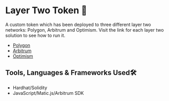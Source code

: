 # Layer Two Token 🔁
A custom token which has been deployed to three different layer two networks: Polygon, Arbitrum and Optimism. Visit the link for each layer two solution to see how to run it.
- [Polygon](https://github.com/zmeghji/L2Token/tree/main/Polygon)
- [Arbitrum](https://github.com/zmeghji/L2Token/tree/main/Arbitrum)
- [Optimism](https://github.com/zmeghji/L2Token/tree/main/Optimism)

## Tools, Languages & Frameworks Used🛠️
- Hardhat/Solidity
- JavaScript/Matic.js/Arbitrum SDK
